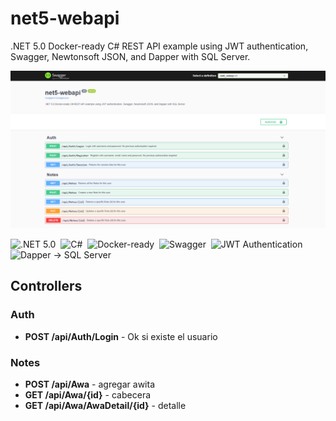 

# net5-webapi

.NET 5.0 Docker-ready C# REST API example using JWT authentication, Swagger, Newtonsoft JSON, and Dapper with SQL Server.

![net5-webapi](https://github.com/nunogois/net5-webapi/blob/master/net5-webapi-thumbnail.png)

![.NET 5.0](https://img.shields.io/badge/-.NET_5.0-141321?style=for-the-badge&logo=.net&logoColor=ba46d8)&nbsp;
![C#](https://img.shields.io/badge/-C%23-141321?style=for-the-badge&logo=c-sharp&logoColor=239120)&nbsp;
![Docker-ready](https://img.shields.io/badge/-Docker--ready-141321?style=for-the-badge&logo=Docker&logoColor=2496ED)&nbsp;
![Swagger](https://img.shields.io/badge/-Swagger-141321?style=for-the-badge&logo=Swagger&logoColor=85EA2D)&nbsp;
![JWT Authentication](https://img.shields.io/badge/-JWT_Authentication-141321?style=for-the-badge&logo=JSON-Web-Tokens&logoColor=ffffff)&nbsp;
![Dapper -> SQL Server](https://img.shields.io/badge/-Dapper_-->_SQL%20Server-141321?style=for-the-badge&logo=Microsoft-SQL-Server&logoColor=CC2927)&nbsp;


## Controllers

### Auth

 - **POST /api/Auth/Login** - Ok si existe el usuario

 
### Notes

 - **POST /api/Awa** - agregar awita
 - **GET /api/Awa/{id}** - cabecera
 - **GET /api/Awa/AwaDetail/{id}** - detalle

 
